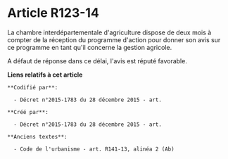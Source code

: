 # Article R123-14

La chambre interdépartementale d'agriculture dispose de deux mois à compter de la réception du programme d'action pour donner
son avis sur ce programme en tant qu'il concerne la gestion agricole.

A défaut de réponse dans ce délai, l'avis est réputé favorable.

**Liens relatifs à cet article**

	**Codifié par**:

	  - Décret n°2015-1783 du 28 décembre 2015 - art.

	**Créé par**:

	  - Décret n°2015-1783 du 28 décembre 2015 - art.

	**Anciens textes**:

	  - Code de l'urbanisme - art. R141-13, alinéa 2 (Ab)
